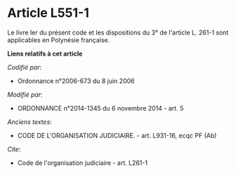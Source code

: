 # Article L551-1

Le livre Ier du présent code et les dispositions du 3° de l'article L. 261-1 sont applicables en Polynésie française.

**Liens relatifs à cet article**

_Codifié par_:

  - Ordonnance n°2006-673 du 8 juin 2006

_Modifié par_:

  - ORDONNANCE n°2014-1345 du 6 novembre 2014 - art. 5

_Anciens textes_:

  - CODE DE L'ORGANISATION JUDICIAIRE. - art. L931-16, ecqc PF (Ab)

_Cite_:

  - Code de l'organisation judiciaire - art. L261-1
